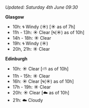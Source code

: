 *Updated: Saturday 4th June 09:30*

**Glasgow**

* 10h: :cyclone: Windy (:sunny:) [:sunny: as of 7h]
* 11h - 13h: :sunny: Clear [:cyclone:(:sunny:) as of 10h]
* 14h - 18h: :sunny: Clear
* 19h: :cyclone: Windy (:sunny:)
* 20h, 21h: :sunny: Clear

**Edinburgh**

* 10h: :sunny: Clear [:partly_sunny: as of 10h]
* 11h - 15h: :sunny: Clear
* 16h: :sunny: Clear [:cyclone:(:sunny:) as of 10h]
* 17h - 19h: :sunny: Clear
* 20h: :sunny: Clear [:cloud: as of 10h]
* 21h: :cloud: Cloudy
